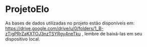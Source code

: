 # ProjetoElo

As bases de dados utilizadas no projeto estão disponíveis em: https://drive.google.com/drive/u/0/folders/1_B-zTigPRrZaKXTOJ3nzTSYRgy4neTku , lembre de baixá-las em seu dispositivo local.
